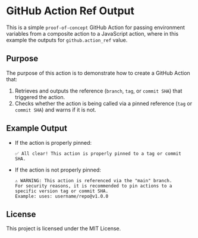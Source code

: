 # GitHub Action Ref Output

This is a simple `proof-of-concept` GitHub Action for passing environment variables from a composite action to a JavaScript action, where in this example the outputs for `github.action_ref` value.

## Purpose

The purpose of this action is to demonstrate how to create a GitHub Action that:
1. Retrieves and outputs the reference (`branch`, `tag`, or `commit SHA`) that triggered the action.
2. Checks whether the action is being called via a pinned reference (`tag` or `commit SHA`) and warns if it is not.

## Example Output

- If the action is properly pinned:
  ```
  ✅ All clear! This action is properly pinned to a tag or commit SHA.
  ```

- If the action is not properly pinned:
  ```
  ⚠️ WARNING: This action is referenced via the "main" branch.
  For security reasons, it is recommended to pin actions to a specific version tag or commit SHA.
  Example: uses: username/repo@v1.0.0
  ```

## License

This project is licensed under the MIT License.
